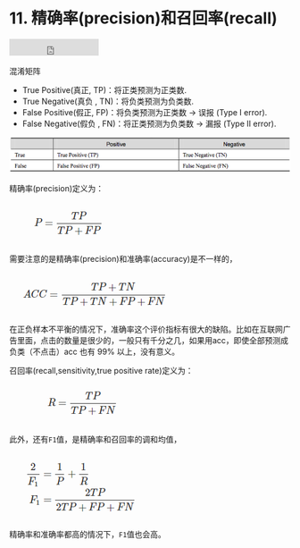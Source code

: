 # 11. 精确率(precision)和召回率(recall)

<iframe src="https://ghbtns.com/github-btn.html?user=geektutu&repo=interview-questions&type=star&count=true&size=large" frameborder="0" scrolling="0" width="160px" height="30px"></iframe>

混淆矩阵

- True Positive(真正, TP)：将正类预测为正类数.
- True Negative(真负 , TN)：将负类预测为负类数.
- False Positive(假正, FP)：将负类预测为正类数 → 误报 (Type I error).
- False Negative(假负 , FN)：将正类预测为负类数 → 漏报 (Type II error).

![示意图](./image/11.confusion_matrix.png)

精确率(precision)定义为：

![precision](./image/11.precision.png)

需要注意的是精确率(precision)和准确率(accuracy)是不一样的，

![accuracy](./image/11.accuracy.png)

在正负样本不平衡的情况下，准确率这个评价指标有很大的缺陷。比如在互联网广告里面，点击的数量是很少的，一般只有千分之几，如果用acc，即使全部预测成负类（不点击）acc 也有 99% 以上，没有意义。

召回率(recall,sensitivity,true positive rate)定义为：

![recall](./image/11.recall.png)

此外，还有`F1`值，是精确率和召回率的调和均值，

![F1](./image/11.F1.png)

精确率和准确率都高的情况下，`F1`值也会高。